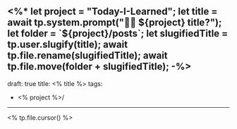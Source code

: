<%*
let project = "Today-I-Learned";
let title = await tp.system.prompt("👨‍💻 ${project} title?");
let folder = `${project}/posts`;
let slugifiedTitle = tp.user.slugify(title);
await tp.file.rename(slugifiedTitle);
await tp.file.move(folder + slugifiedTitle);
-%>
---
draft: true
title: <% title %>
tags:
  - <% project %>/
---

<% tp.file.cursor() %>
